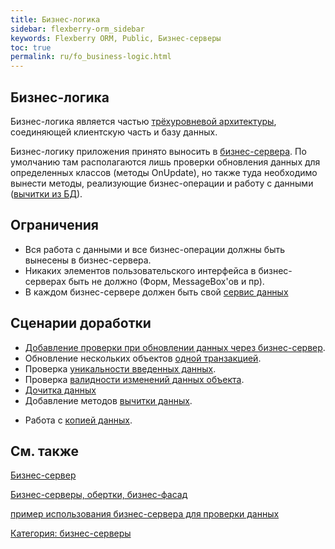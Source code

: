 ```yaml
---
title: Бизнес-логика
sidebar: flexberry-orm_sidebar
keywords: Flexberry ORM, Public, Бизнес-серверы
toc: true
permalink: ru/fo_business-logic.html
---
```

## Бизнес-логика
Бизнес-логика является частью [трёхуровневой архитектуры](https://ru.wikipedia.org/wiki/%D0%A2%D1%80%D1%91%D1%85%D1%83%D1%80%D0%BE%D0%B2%D0%BD%D0%B5%D0%B2%D0%B0%D1%8F_%D0%B0%D1%80%D1%85%D0%B8%D1%82%D0%B5%D0%BA%D1%82%D1%83%D1%80%D0%B0), соединяющей клиентскую часть и базу данных.

Бизнес-логику приложения принято выносить в [бизнес-сервера](business-servers.html). По умолчанию там располагаются лишь проверки обновления данных для определенных классов (методы OnUpdate), но также туда необходимо вынести методы, реализующие бизнес-операции и работу с данными ([вычитки из БД](Flexberry-s-q-l-query.html)).

## Ограничения

* Вся работа с данными и все бизнес-операции должны быть вынесены в бизнес-сервера.
* Никаких элементов пользовательского интерфейса в бизнес-серверах быть не должно (Форм, MessageBox'ов и пр).
* В каждом бизнес-сервере должен быть свой [сервис данных](construction--data-service.html)

## Сценарии доработки

* [Добавление проверки при обновлении данных через бизнес-сервер](b-s-example.html).
* Обновление нескольких объектов [одной транзакцией](fo_bs-transact.html).
* Проверка [уникальности введенных данных](b-s-unique-data-check.html).
* Проверка [валидности изменений данных объекта](b-s-change-data-check.html).
* [Дочитка данных](additional-loading-data-object.html)
* Добавление методов [вычитки данных](Flexberry-s-q-l-query.html).
<!--* Добавление дополнительных кнопок для бизнес-правил-->
* Работа с [копией данных](copies-of-data-and-audit.html).

## См. также
[Бизнес-сервер](business-servers.html)

[Бизнес-серверы, обертки, бизнес-фасад](fo_business-servers-wrapper-business-facade.html)

[пример использования бизнес-сервера для проверки данных](b-s-example.html)

[Категория: бизнес-серверы](http://storm:2011/AllPages.aspx?Cat=%D0%91%D0%B8%D0%B7%D0%BD%D0%B5%D1%81-%D1%81%D0%B5%D1%80%D0%B2%D0%B5%D1%80%D1%8B)
